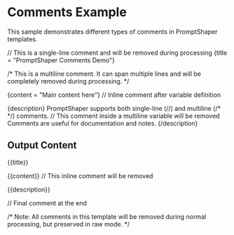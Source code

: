 # Comments Example

This sample demonstrates different types of comments in PromptShaper templates.

// This is a single-line comment and will be removed during processing
{title = "PromptShaper Comments Demo"}

/*
This is a multiline comment.
It can span multiple lines
and will be completely removed during processing.
*/

{content = "Main content here"} // Inline comment after variable definition

{description}
PromptShaper supports both single-line (//) and multiline (/* */) comments.
// This comment inside a multiline variable will be removed
Comments are useful for documentation and notes.
{/description}

## Output Content

{{title}}

{{content}} // This inline comment will be removed

{{description}}

// Final comment at the end

/*
Note: All comments in this template will be removed
during normal processing, but preserved in raw mode.
*/